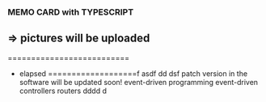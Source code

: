### MEMO CARD with TYPESCRIPT
=> pictures will be uploaded
--------------------------
==========================
- elapsed
===================f
asdf
dd
dsf
patch version in the software  will be updated soon!
event-driven programming
event-driven
controllers
routers
dddd
d

